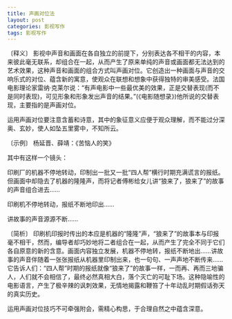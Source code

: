 ```yaml
---
title: 声画对位法
layout: post
categories: 影视写作
tags: 影视写作
---
```


〔释义〕 影视中声音和画面在各自独立的前提下，分别表达各不相干的内容，本来彼此毫无联系，却组合在一起，从而产生了原来单纯的声音或画面都无法达到的艺术效果，这种声音和画面的组合方式叫声画对位。它创造出一种画面与声音的交响乐式的对位、蕴含新的寓意，使观众在联想和想象中获得独特的审美感受。法国电影理论家雷纳·克莱尔说：“有声电影中一些最优美的效果，正是交替表现(而不是同时表现)，可见形象和形象发出声音的结果。”(《电影随想录》)他所说的交替表现，主要指的是声画对位。

运用声画对位要注意含蓄和诗意，其中的象征意义应便于观众理解，而不能过分深奥、玄妙，使人如坠五里雾中，不知所云。

〔示例〕 杨延晋、薛靖：《苦恼人的笑》

其中有这样一个镜头：

印刷厂的机器不停地转动，印制出一批又一批“四人帮”横行时期充满谎言的报纸。但画面中却隐去了机器的隆隆声，而将记者傅彬给女儿讲“狼来了，狼来了”的故事的声音组合进去……

印刷机不停地转动，报纸不断地印出……

讲故事的声音源源不断……

〔简析〕 印刷机印报时传出的本应是机器的“隆隆”声，“狼来了”的故事本与印报毫不相干，然而，编导者却巧妙地将二者组合在一起，从而产生了完全不同于它们各自原意的新的含意。画面内容独立发展，机器不停地转，报纸不断地出……讲故事的声音伴随着一张张报纸从机器里印制出来，也一句句、一声声地不断传来……它告诉人们：“四人帮”时期的报纸就像“狼来了”的故事一样，一而再、再而三地骗人，人们就不会相信了，最终必然真相大白，落个灭亡的可耻下场。这种隐喻性的电影语言，产生了极辛辣的讽刺效果，无情地揭露和鞭笞了十年动乱时期假话弥天的真实历史。

运用声画对位技巧不可牵强附会，需精心构思，于合理自然之中蕴含深意。 